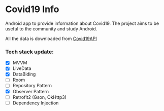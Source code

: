 # Covid19 Info


Android app to provide information about Covid19. The project aims to be useful to the community and study Android.

All the data is downloaded from [Covid19API](https://covid19api.com/)


### Tech stack update:
- [x] MVVM
- [x] LiveData
- [x] DataBiding
- [ ] Room
- [ ] Repository Pattern
- [x] Observer Pattern
- [ ] Retrofit2 (Gson, OkHttp3)
- [ ] Dependency Injection
